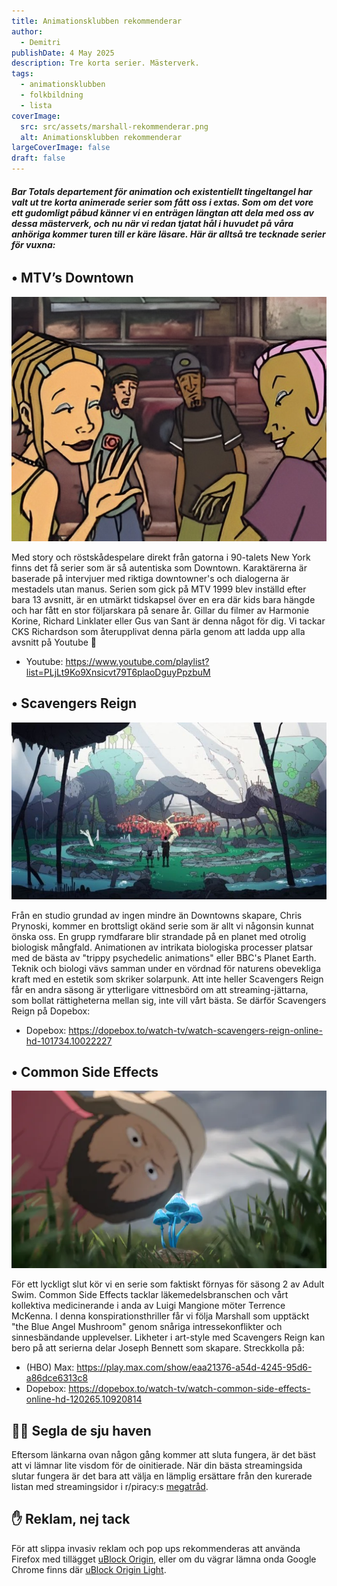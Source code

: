 ```yaml
---
title: Animationsklubben rekommenderar
author:
  - Demitri
publishDate: 4 May 2025
description: Tre korta serier. Mästerverk.
tags:
  - animationsklubben
  - folkbildning
  - lista
coverImage:
  src: src/assets/marshall-rekommenderar.png
  alt: Animationsklubben rekommenderar
largeCoverImage: false
draft: false
---
```

###### **Bar Totals departement för animation och existentiellt tingeltangel har valt ut tre korta animerade serier som fått oss i extas. Som om det vore ett gudomligt påbud känner vi en enträgen längtan att dela med oss av dessa mästerverk, och nu när vi redan tjatat hål i huvudet på våra anhöriga kommer turen till er käre läsare. Här är alltså tre tecknade serier för vuxna:**

## • MTV’s Downtown

![MTV's Downtown](src/assets/downtown.jpeg)

Med story och röstskådespelare direkt från gatorna i 90-talets New York finns det få serier som är så autentiska som Downtown. Karaktärerna är baserade på intervjuer med riktiga downtowner's och dialogerna är mestadels utan manus. Serien som gick på MTV 1999 blev inställd efter bara 13 avsnitt, är en utmärkt tidskapsel över en era där kids bara hängde och har fått en stor följarskara på senare år. Gillar du filmer av Harmonie Korine, Richard Linklater eller Gus van Sant är denna något för dig. Vi tackar CKS Richardson som återupplivat denna pärla genom att ladda upp alla avsnitt på Youtube 🙏

* Youtube: https://www.youtube.com/playlist?list=PLjLt9Ko9Xnsicvt79T6plaoDguyPpzbuM

## • Scavengers Reign

![Scavengers Reign](src/assets/sr2.jpeg)

Från en studio grundad av ingen mindre än Downtowns skapare, Chris Prynoski, kommer en brottsligt okänd serie som är allt vi någonsin kunnat önska oss. En grupp rymdfarare blir strandade på en planet med otrolig biologisk mångfald. Animationen av intrikata biologiska processer platsar med de bästa av "trippy psychedelic animations" eller BBC's Planet Earth. Teknik och biologi vävs samman under en vördnad för naturens obevekliga kraft med en estetik som skriker solarpunk. Att inte heller Scavengers Reign får en andra säsong är ytterligare vittnesbörd om att streaming-jättarna, som bollat rättigheterna mellan sig, inte vill vårt bästa. Se därför Scavengers Reign på Dopebox:

* Dopebox: https://dopebox.to/watch-tv/watch-scavengers-reign-online-hd-101734.10022227

## • Common Side Effects

![Common Side Effects](src/assets/blue-angel.webp)

För ett lyckligt slut kör vi en serie som faktiskt förnyas för säsong 2 av Adult Swim. Common Side Effects tacklar läkemedelsbranschen och vårt kollektiva medicinerande i anda av Luigi Mangione möter Terrence McKenna. I denna konspirationsthriller får vi följa Marshall som upptäckt "the Blue Angel Mushroom" genom snåriga intressekonflikter och sinnesbändande upplevelser. Likheter i art-style med Scavengers Reign kan bero på att serierna delar Joseph Bennett som skapare. Streckkolla på:

* (HBO) Max: https://play.max.com/show/eaa21376-a54d-4245-95d6-a86dce6313c8
* Dopebox: https://dopebox.to/watch-tv/watch-common-side-effects-online-hd-120265.10920814


<div class="p-4 mt-16 rounded-md border-4 border-accent">
<h2 class="mt-2"> 🏴‍☠️ Segla de sju haven </h2>

Eftersom länkarna ovan någon gång kommer att sluta fungera, är det bäst att vi lämnar lite visdom för de oinitierade. När din bästa streamingsida slutar fungera är det bara att välja en lämplig ersättare från den kurerade listan med streamingsidor i r/piracy:s [megatråd](https://www.reddit.com/r/Piracy/wiki/megathread/movies_and_tv/#wiki_.D83D.DCD1_.279C_streaming).

<h2> ✋ Reklam, nej tack </h2>

För att slippa invasiv reklam och pop ups rekommenderas att använda Firefox med tillägget [uBlock Origin](https://addons.mozilla.org/en-US/firefox/addon/ublock-origin/), eller om du vägrar lämna onda Google Chrome finns där [uBlock Origin Light](https://chromewebstore.google.com/detail/ublock-origin-lite/ddkjiahejlhfcafbddmgiahcphecmpfh?pli=1).
</div>
